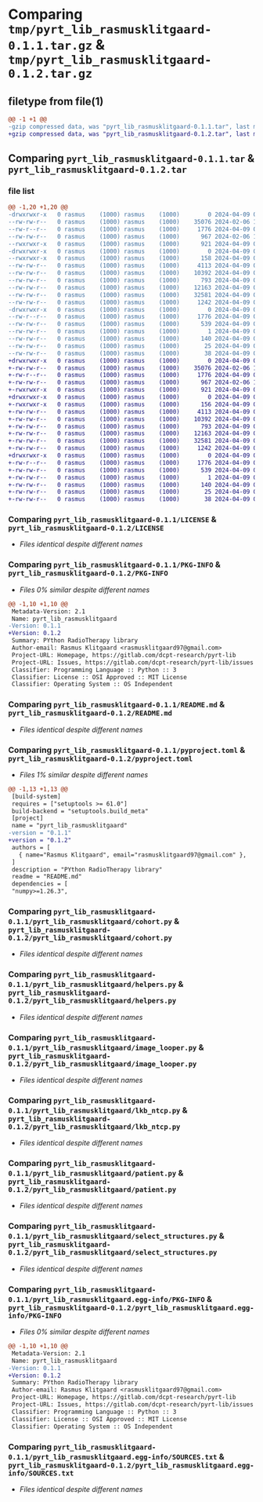 # Comparing `tmp/pyrt_lib_rasmusklitgaard-0.1.1.tar.gz` & `tmp/pyrt_lib_rasmusklitgaard-0.1.2.tar.gz`

## filetype from file(1)

```diff
@@ -1 +1 @@
-gzip compressed data, was "pyrt_lib_rasmusklitgaard-0.1.1.tar", last modified: Tue Apr  9 08:38:36 2024, max compression
+gzip compressed data, was "pyrt_lib_rasmusklitgaard-0.1.2.tar", last modified: Tue Apr  9 08:40:23 2024, max compression
```

## Comparing `pyrt_lib_rasmusklitgaard-0.1.1.tar` & `pyrt_lib_rasmusklitgaard-0.1.2.tar`

### file list

```diff
@@ -1,20 +1,20 @@
-drwxrwxr-x   0 rasmus    (1000) rasmus    (1000)        0 2024-04-09 08:38:36.637585 pyrt_lib_rasmusklitgaard-0.1.1/
--rw-rw-r--   0 rasmus    (1000) rasmus    (1000)    35076 2024-02-06 14:03:05.000000 pyrt_lib_rasmusklitgaard-0.1.1/LICENSE
--rw-r--r--   0 rasmus    (1000) rasmus    (1000)     1776 2024-04-09 08:38:36.633586 pyrt_lib_rasmusklitgaard-0.1.1/PKG-INFO
--rw-rw-r--   0 rasmus    (1000) rasmus    (1000)      967 2024-02-06 14:03:05.000000 pyrt_lib_rasmusklitgaard-0.1.1/README.md
--rwxrwxr-x   0 rasmus    (1000) rasmus    (1000)      921 2024-04-09 08:38:31.000000 pyrt_lib_rasmusklitgaard-0.1.1/pyproject.toml
-drwxrwxr-x   0 rasmus    (1000) rasmus    (1000)        0 2024-04-09 08:38:36.633586 pyrt_lib_rasmusklitgaard-0.1.1/pyrt_lib_rasmusklitgaard/
--rwxrwxr-x   0 rasmus    (1000) rasmus    (1000)      158 2024-04-09 08:37:52.000000 pyrt_lib_rasmusklitgaard-0.1.1/pyrt_lib_rasmusklitgaard/__init__.py
--rw-rw-r--   0 rasmus    (1000) rasmus    (1000)     4113 2024-04-09 08:38:34.000000 pyrt_lib_rasmusklitgaard-0.1.1/pyrt_lib_rasmusklitgaard/cohort.py
--rw-rw-r--   0 rasmus    (1000) rasmus    (1000)    10392 2024-04-09 08:38:34.000000 pyrt_lib_rasmusklitgaard-0.1.1/pyrt_lib_rasmusklitgaard/helpers.py
--rw-rw-r--   0 rasmus    (1000) rasmus    (1000)      793 2024-04-09 08:38:34.000000 pyrt_lib_rasmusklitgaard-0.1.1/pyrt_lib_rasmusklitgaard/image_looper.py
--rw-rw-r--   0 rasmus    (1000) rasmus    (1000)    12163 2024-04-09 08:38:34.000000 pyrt_lib_rasmusklitgaard-0.1.1/pyrt_lib_rasmusklitgaard/lkb_ntcp.py
--rw-rw-r--   0 rasmus    (1000) rasmus    (1000)    32581 2024-04-09 08:38:34.000000 pyrt_lib_rasmusklitgaard-0.1.1/pyrt_lib_rasmusklitgaard/patient.py
--rw-rw-r--   0 rasmus    (1000) rasmus    (1000)     1242 2024-04-09 08:38:34.000000 pyrt_lib_rasmusklitgaard-0.1.1/pyrt_lib_rasmusklitgaard/select_structures.py
-drwxrwxr-x   0 rasmus    (1000) rasmus    (1000)        0 2024-04-09 08:38:36.633586 pyrt_lib_rasmusklitgaard-0.1.1/pyrt_lib_rasmusklitgaard.egg-info/
--rw-r--r--   0 rasmus    (1000) rasmus    (1000)     1776 2024-04-09 08:38:36.000000 pyrt_lib_rasmusklitgaard-0.1.1/pyrt_lib_rasmusklitgaard.egg-info/PKG-INFO
--rw-rw-r--   0 rasmus    (1000) rasmus    (1000)      539 2024-04-09 08:38:36.000000 pyrt_lib_rasmusklitgaard-0.1.1/pyrt_lib_rasmusklitgaard.egg-info/SOURCES.txt
--rw-rw-r--   0 rasmus    (1000) rasmus    (1000)        1 2024-04-09 08:38:36.000000 pyrt_lib_rasmusklitgaard-0.1.1/pyrt_lib_rasmusklitgaard.egg-info/dependency_links.txt
--rw-rw-r--   0 rasmus    (1000) rasmus    (1000)      140 2024-04-09 08:38:36.000000 pyrt_lib_rasmusklitgaard-0.1.1/pyrt_lib_rasmusklitgaard.egg-info/requires.txt
--rw-rw-r--   0 rasmus    (1000) rasmus    (1000)       25 2024-04-09 08:38:36.000000 pyrt_lib_rasmusklitgaard-0.1.1/pyrt_lib_rasmusklitgaard.egg-info/top_level.txt
--rw-rw-r--   0 rasmus    (1000) rasmus    (1000)       38 2024-04-09 08:38:36.637585 pyrt_lib_rasmusklitgaard-0.1.1/setup.cfg
+drwxrwxr-x   0 rasmus    (1000) rasmus    (1000)        0 2024-04-09 08:40:23.234348 pyrt_lib_rasmusklitgaard-0.1.2/
+-rw-rw-r--   0 rasmus    (1000) rasmus    (1000)    35076 2024-02-06 14:03:05.000000 pyrt_lib_rasmusklitgaard-0.1.2/LICENSE
+-rw-r--r--   0 rasmus    (1000) rasmus    (1000)     1776 2024-04-09 08:40:23.234348 pyrt_lib_rasmusklitgaard-0.1.2/PKG-INFO
+-rw-rw-r--   0 rasmus    (1000) rasmus    (1000)      967 2024-02-06 14:03:05.000000 pyrt_lib_rasmusklitgaard-0.1.2/README.md
+-rwxrwxr-x   0 rasmus    (1000) rasmus    (1000)      921 2024-04-09 08:39:44.000000 pyrt_lib_rasmusklitgaard-0.1.2/pyproject.toml
+drwxrwxr-x   0 rasmus    (1000) rasmus    (1000)        0 2024-04-09 08:40:23.230348 pyrt_lib_rasmusklitgaard-0.1.2/pyrt_lib_rasmusklitgaard/
+-rwxrwxr-x   0 rasmus    (1000) rasmus    (1000)      156 2024-04-09 08:39:30.000000 pyrt_lib_rasmusklitgaard-0.1.2/pyrt_lib_rasmusklitgaard/__init__.py
+-rw-rw-r--   0 rasmus    (1000) rasmus    (1000)     4113 2024-04-09 08:40:21.000000 pyrt_lib_rasmusklitgaard-0.1.2/pyrt_lib_rasmusklitgaard/cohort.py
+-rw-rw-r--   0 rasmus    (1000) rasmus    (1000)    10392 2024-04-09 08:40:21.000000 pyrt_lib_rasmusklitgaard-0.1.2/pyrt_lib_rasmusklitgaard/helpers.py
+-rw-rw-r--   0 rasmus    (1000) rasmus    (1000)      793 2024-04-09 08:40:21.000000 pyrt_lib_rasmusklitgaard-0.1.2/pyrt_lib_rasmusklitgaard/image_looper.py
+-rw-rw-r--   0 rasmus    (1000) rasmus    (1000)    12163 2024-04-09 08:40:21.000000 pyrt_lib_rasmusklitgaard-0.1.2/pyrt_lib_rasmusklitgaard/lkb_ntcp.py
+-rw-rw-r--   0 rasmus    (1000) rasmus    (1000)    32581 2024-04-09 08:40:21.000000 pyrt_lib_rasmusklitgaard-0.1.2/pyrt_lib_rasmusklitgaard/patient.py
+-rw-rw-r--   0 rasmus    (1000) rasmus    (1000)     1242 2024-04-09 08:40:21.000000 pyrt_lib_rasmusklitgaard-0.1.2/pyrt_lib_rasmusklitgaard/select_structures.py
+drwxrwxr-x   0 rasmus    (1000) rasmus    (1000)        0 2024-04-09 08:40:23.234348 pyrt_lib_rasmusklitgaard-0.1.2/pyrt_lib_rasmusklitgaard.egg-info/
+-rw-r--r--   0 rasmus    (1000) rasmus    (1000)     1776 2024-04-09 08:40:23.000000 pyrt_lib_rasmusklitgaard-0.1.2/pyrt_lib_rasmusklitgaard.egg-info/PKG-INFO
+-rw-rw-r--   0 rasmus    (1000) rasmus    (1000)      539 2024-04-09 08:40:23.000000 pyrt_lib_rasmusklitgaard-0.1.2/pyrt_lib_rasmusklitgaard.egg-info/SOURCES.txt
+-rw-rw-r--   0 rasmus    (1000) rasmus    (1000)        1 2024-04-09 08:40:23.000000 pyrt_lib_rasmusklitgaard-0.1.2/pyrt_lib_rasmusklitgaard.egg-info/dependency_links.txt
+-rw-rw-r--   0 rasmus    (1000) rasmus    (1000)      140 2024-04-09 08:40:23.000000 pyrt_lib_rasmusklitgaard-0.1.2/pyrt_lib_rasmusklitgaard.egg-info/requires.txt
+-rw-rw-r--   0 rasmus    (1000) rasmus    (1000)       25 2024-04-09 08:40:23.000000 pyrt_lib_rasmusklitgaard-0.1.2/pyrt_lib_rasmusklitgaard.egg-info/top_level.txt
+-rw-rw-r--   0 rasmus    (1000) rasmus    (1000)       38 2024-04-09 08:40:23.234348 pyrt_lib_rasmusklitgaard-0.1.2/setup.cfg
```

### Comparing `pyrt_lib_rasmusklitgaard-0.1.1/LICENSE` & `pyrt_lib_rasmusklitgaard-0.1.2/LICENSE`

 * *Files identical despite different names*

### Comparing `pyrt_lib_rasmusklitgaard-0.1.1/PKG-INFO` & `pyrt_lib_rasmusklitgaard-0.1.2/PKG-INFO`

 * *Files 0% similar despite different names*

```diff
@@ -1,10 +1,10 @@
 Metadata-Version: 2.1
 Name: pyrt_lib_rasmusklitgaard
-Version: 0.1.1
+Version: 0.1.2
 Summary: PYthon RadioTherapy library
 Author-email: Rasmus Klitgaard <rasmusklitgaard97@gmail.com>
 Project-URL: Homepage, https://gitlab.com/dcpt-research/pyrt-lib
 Project-URL: Issues, https://gitlab.com/dcpt-research/pyrt-lib/issues
 Classifier: Programming Language :: Python :: 3
 Classifier: License :: OSI Approved :: MIT License
 Classifier: Operating System :: OS Independent
```

### Comparing `pyrt_lib_rasmusklitgaard-0.1.1/README.md` & `pyrt_lib_rasmusklitgaard-0.1.2/README.md`

 * *Files identical despite different names*

### Comparing `pyrt_lib_rasmusklitgaard-0.1.1/pyproject.toml` & `pyrt_lib_rasmusklitgaard-0.1.2/pyproject.toml`

 * *Files 1% similar despite different names*

```diff
@@ -1,13 +1,13 @@
 [build-system]
 requires = ["setuptools >= 61.0"]
 build-backend = "setuptools.build_meta"
 [project]
 name = "pyrt_lib_rasmusklitgaard"
-version = "0.1.1"
+version = "0.1.2"
 authors = [
   { name="Rasmus Klitgaard", email="rasmusklitgaard97@gmail.com" },
 ]
 description = "PYthon RadioTherapy library"
 readme = "README.md"
 dependencies = [
 "numpy>=1.26.3",
```

### Comparing `pyrt_lib_rasmusklitgaard-0.1.1/pyrt_lib_rasmusklitgaard/cohort.py` & `pyrt_lib_rasmusklitgaard-0.1.2/pyrt_lib_rasmusklitgaard/cohort.py`

 * *Files identical despite different names*

### Comparing `pyrt_lib_rasmusklitgaard-0.1.1/pyrt_lib_rasmusklitgaard/helpers.py` & `pyrt_lib_rasmusklitgaard-0.1.2/pyrt_lib_rasmusklitgaard/helpers.py`

 * *Files identical despite different names*

### Comparing `pyrt_lib_rasmusklitgaard-0.1.1/pyrt_lib_rasmusklitgaard/image_looper.py` & `pyrt_lib_rasmusklitgaard-0.1.2/pyrt_lib_rasmusklitgaard/image_looper.py`

 * *Files identical despite different names*

### Comparing `pyrt_lib_rasmusklitgaard-0.1.1/pyrt_lib_rasmusklitgaard/lkb_ntcp.py` & `pyrt_lib_rasmusklitgaard-0.1.2/pyrt_lib_rasmusklitgaard/lkb_ntcp.py`

 * *Files identical despite different names*

### Comparing `pyrt_lib_rasmusklitgaard-0.1.1/pyrt_lib_rasmusklitgaard/patient.py` & `pyrt_lib_rasmusklitgaard-0.1.2/pyrt_lib_rasmusklitgaard/patient.py`

 * *Files identical despite different names*

### Comparing `pyrt_lib_rasmusklitgaard-0.1.1/pyrt_lib_rasmusklitgaard/select_structures.py` & `pyrt_lib_rasmusklitgaard-0.1.2/pyrt_lib_rasmusklitgaard/select_structures.py`

 * *Files identical despite different names*

### Comparing `pyrt_lib_rasmusklitgaard-0.1.1/pyrt_lib_rasmusklitgaard.egg-info/PKG-INFO` & `pyrt_lib_rasmusklitgaard-0.1.2/pyrt_lib_rasmusklitgaard.egg-info/PKG-INFO`

 * *Files 0% similar despite different names*

```diff
@@ -1,10 +1,10 @@
 Metadata-Version: 2.1
 Name: pyrt_lib_rasmusklitgaard
-Version: 0.1.1
+Version: 0.1.2
 Summary: PYthon RadioTherapy library
 Author-email: Rasmus Klitgaard <rasmusklitgaard97@gmail.com>
 Project-URL: Homepage, https://gitlab.com/dcpt-research/pyrt-lib
 Project-URL: Issues, https://gitlab.com/dcpt-research/pyrt-lib/issues
 Classifier: Programming Language :: Python :: 3
 Classifier: License :: OSI Approved :: MIT License
 Classifier: Operating System :: OS Independent
```

### Comparing `pyrt_lib_rasmusklitgaard-0.1.1/pyrt_lib_rasmusklitgaard.egg-info/SOURCES.txt` & `pyrt_lib_rasmusklitgaard-0.1.2/pyrt_lib_rasmusklitgaard.egg-info/SOURCES.txt`

 * *Files identical despite different names*

